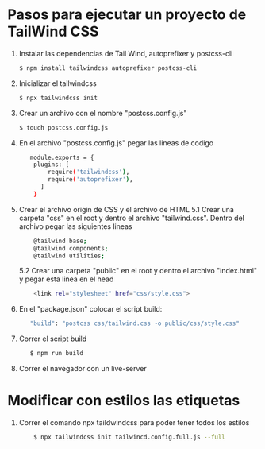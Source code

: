 # Pasos para ejecutar un proyecto de TailWind CSS
1. Instalar las dependencias de Tail Wind, autoprefixer y postcss-cli
    ```sh
    $ npm install tailwindcss autoprefixer postcss-cli
    ```
2. Inicializar el tailwindcss
    ```sh
    $ npx tailwindcss init
    ```
    
3. Crear un archivo con el nombre "postcss.config.js" 
    ```sh
    $ touch postcss.config.js
    ```
    
4. En el archivo "postcss.config.js" pegar las lineas de codigo
    ```sh
       module.exports = {
        plugins: [
            require('tailwindcss'),
            require('autoprefixer'),
          ]
        }
    ```
    
5. Crear el archivo origin de CSS y el archivo de HTML
5.1 Crear una carpeta "css" en el root y dentro el archivo "tailwind.css". Dentro del archivo pegar las siguientes lineas
    ```sh
        @tailwind base;
        @tailwind components;
        @tailwind utilities;
    ```

    5.2 Crear una carpeta "public" en el root y dentro el archivo "index.html" y pegar esta linea en el head
    ```sh
        <link rel="stylesheet" href="css/style.css">
    ```
6. En el "package.json" colocar el script build:
     ```sh
        "build": "postcss css/tailwind.css -o public/css/style.css"
    ```

7. Correr el script build
     ```sh
        $ npm run build
    ```

8. Correr el navegador con un live-server

# Modificar con estilos las etiquetas

1. Correr el comando npx taildwindcss para poder tener todos los estilos

    ```sh
        $ npx tailwindcss init tailwincd.config.full.js --full
    ```
